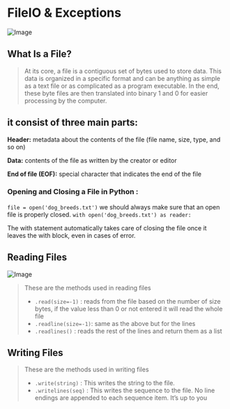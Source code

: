# **FileIO & Exceptions**

![Image](https://www.canto.com/images/orphan/File-Management.jpg)

## **What Is a File?**
>  At its core, a file is a contiguous set of bytes used to store data. This data is organized in a specific format and can be anything as simple as a text file or as complicated as a program executable. In the end, these byte files are then translated into binary 1 and 0 for easier processing by the computer.

## it consist of three main parts:

**Header:** metadata about the contents of the file (file name, size, type, and so on)

**Data:** contents of the file as written by the creator or editor

**End of file (EOF):** special character that indicates the end of the file

### Opening and Closing a File in Python : 
`file = open('dog_breeds.txt')` we should always make sure that an open file is properly closed.
`with open('dog_breeds.txt') as reader:`
  
The with statement automatically takes care of closing the file once it leaves the with block, even in cases of error. 



## **Reading Files**
![Image](https://www.netclipart.com/pp/m/145-1457211_gopher-png-source-https-github-gopher-gopher-svg.png)


> These are the methods used in reading files
> - `.read(size=-1)` :  reads from the file based on the number of size bytes, if the value less than 0 or not entered it will read the whole file 
> - `.readline(size=-1)`: same as the above but for the lines 
> - `.readlines()` :  reads the rest of the lines and return them as a list 


## **Writing Files**

> These are the methods used in writing files
  > - `.write(string)`  :  This writes the string to the file. 
  > - `.writelines(seq)` :  This writes the sequence to the file. No line endings are appended to each sequence item. It’s up to you 
